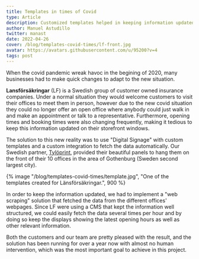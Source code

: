 ```yaml
---
title: Templates in times of Covid
type: Article
description: Customized templates helped in keeping information updated automatically during COVID-19.
author: Manuel Astudillo
twitter: manast
date: 2022-04-26
cover: /blog/templates-covid-times/lf-front.jpg
avatar: https://avatars.githubusercontent.com/u/95200?v=4
tags: post
---
```


When the covid pandemic wreak havoc in the begining of 2020, many businesses had to make quick changes to adapt to the
new situation.

**Lansförsäkringar** (LF) is a Swedish group of customer owned insurance companies. Under a normal situation they would welcome customers to visit their offices to meet them in person, however due to the new covid situation they could no longer offer an open office where anybody could just walk in and make an appointment or talk to a representative. Furthermore, opening times and booking times were also changing frequently, making it tedious to keep this information updated on their storefront windows.

The solution to this new reality was to use "Digital Signage" with custom templates and a custom integration to fetch the data automatically. Our
Swedish partner, [Tylöprint](https://tyloprint.se), provided their beautiful panels to hang them on the front of their 10 offices in the area of
Gothenburg (Sweden second largest city).

{% image "/blog/templates-covid-times/template.jpg", "One of the templates created for Länsförsäkringar.", 900 %}

In order to keep the information updated, we had to implement a "web scraping" solution that fetched the data from the different offices' webpages.
Since LF were using a CMS that kept the information well structured, we could easily fetch the data several times per hour and by doing so keep the displays
showing the latest opening hours as well as other relevant information.

Both the customers and our team are pretty pleased with the result, and the solution has been running for over a year now with almost no human
intervention, which was the most important goal to achieve in this project.
